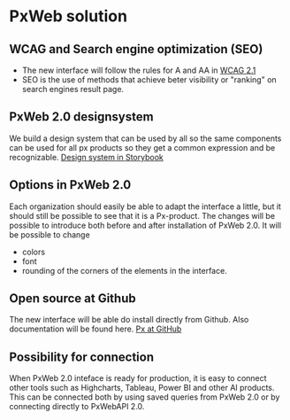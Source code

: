 # PxWeb solution
## WCAG and Search engine optimization (SEO)
- The new interface will follow the rules for A and AA in [WCAG 2.1](https://www.w3.org/TR/WCAG21/)
- SEO is the use of methods that achieve beter visibility or "ranking" on search engines result page.
## PxWeb 2.0 designsystem
We build a design system that can be used by all so the same components can be used for all px products so they get a common expression and be recognizable. 
[Design system in Storybook](https://pxweb2.pages.dev/storybook/)
## Options in PxWeb 2.0
Each organization should easily be able to adapt the interface a little, but it should still be possible to see that it is a Px-product. 
The changes will be possible to introduce both before and after installation of PxWeb 2.0.
It will be possible to change
- colors
- font
- rounding of the corners of the elements in the interface.
## Open source at Github
The new interface will be able do install directly from Github. Also documentation will be found here. 
[Px at GitHub](https://github.com/pxtools)
## Possibility for connection
When PxWeb 2.0 inteface is ready for production, it is easy to connect other tools such as Highcharts, Tableau, Power BI and other AI products. This can be connected both by using saved queries from PxWeb 2.0 or by connecting directly to PxWebAPI 2.0.
